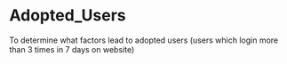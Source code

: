 # Adopted_Users
To determine what factors lead to adopted users (users which login more than 3 times in 7 days on website)
